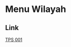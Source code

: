 # Menu Wilayah

## Link

[TPS 001](https://github.com/gigit-pemilu/pemilu-2024-62-kalimantan-tengah/tree/main/pilpres/hitung-suara/sub/62-kalimantan-tengah/sub/05-barito-utara/sub/01-montallat/sub/2006-rubei/sub/001-tps)

